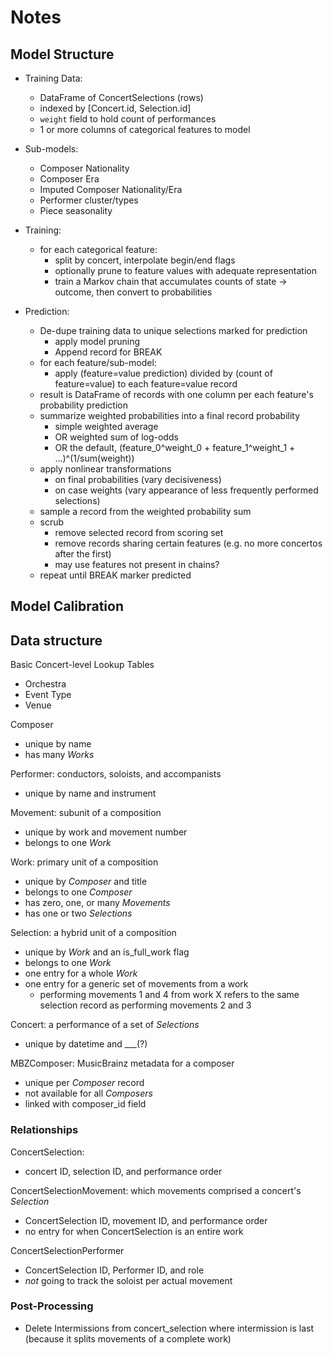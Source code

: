 # Notes

## Model Structure

- Training Data: 
    + DataFrame of ConcertSelections (rows)
    + indexed by \[Concert.id, Selection.id\]
    + `weight` field to hold count of performances
    + 1 or more columns of categorical features to model

- Sub-models:
    + Composer Nationality
    + Composer Era
    + Imputed Composer Nationality/Era
    + Performer cluster/types
    + Piece seasonality

- Training:
    + for each categorical feature:
        * split by concert, interpolate begin/end flags
        * optionally prune to feature values with adequate representation
        * train a Markov chain that accumulates counts of state -> outcome, then convert to probabilities

- Prediction:
    + De-dupe training data to unique selections marked for prediction
        * apply model pruning
        * Append record for BREAK
    + for each feature/sub-model:
        * apply (feature=value prediction) divided by (count of feature=value) to each feature=value record
    + result is DataFrame of records with one column per each feature's probability prediction
    + summarize weighted probabilities into a final record probability
        * simple weighted average
        * OR weighted sum of log-odds
        * OR the default, (feature_0^weight_0 + feature_1^weight_1 + ...)^(1/sum(weight))
    + apply nonlinear transformations
        * on final probabilities (vary decisiveness)
        * on case weights (vary appearance of less frequently performed selections)
    + sample a record from the weighted probability sum
    + scrub
        * remove selected record from scoring set
        * remove records sharing certain features (e.g. no more concertos after the first)
        * may use features not present in chains?
    + repeat until BREAK marker predicted


## Model Calibration



## Data structure

Basic Concert-level Lookup Tables
- Orchestra
- Event Type
- Venue

Composer
- unique by name
- has many *Works*

Performer: conductors, soloists, and accompanists
- unique by name and instrument

Movement: subunit of a composition
- unique by work and movement number
- belongs to one *Work*

Work: primary unit of a composition
- unique by *Composer* and title
- belongs to one *Composer*
- has zero, one, or many *Movements*
- has one or two *Selections*

Selection: a hybrid unit of a composition
- unique by *Work* and an is_full_work flag
- belongs to one *Work*
- one entry for a whole *Work*
- one entry for a generic set of movements from a work
    + performing movements 1 and 4 from work X refers to the same selection record as performing movements 2 and 3

Concert: a performance of a set of *Selections*
- unique by datetime and \_\_\_(?) 

MBZComposer: MusicBrainz metadata for a composer
- unique per *Composer* record
- not available for all *Composers*
- linked with composer_id field


### Relationships

ConcertSelection: 
- concert ID, selection ID, and performance order

ConcertSelectionMovement: which movements comprised a concert's *Selection*
- ConcertSelection ID, movement ID, and performance order
- no entry for when ConcertSelection is an entire work

ConcertSelectionPerformer
- ConcertSelection ID, Performer ID, and role
- *not* going to track the soloist per actual movement


### Post-Processing

- Delete Intermissions from concert_selection where intermission is last (because it splits movements of a complete work)

